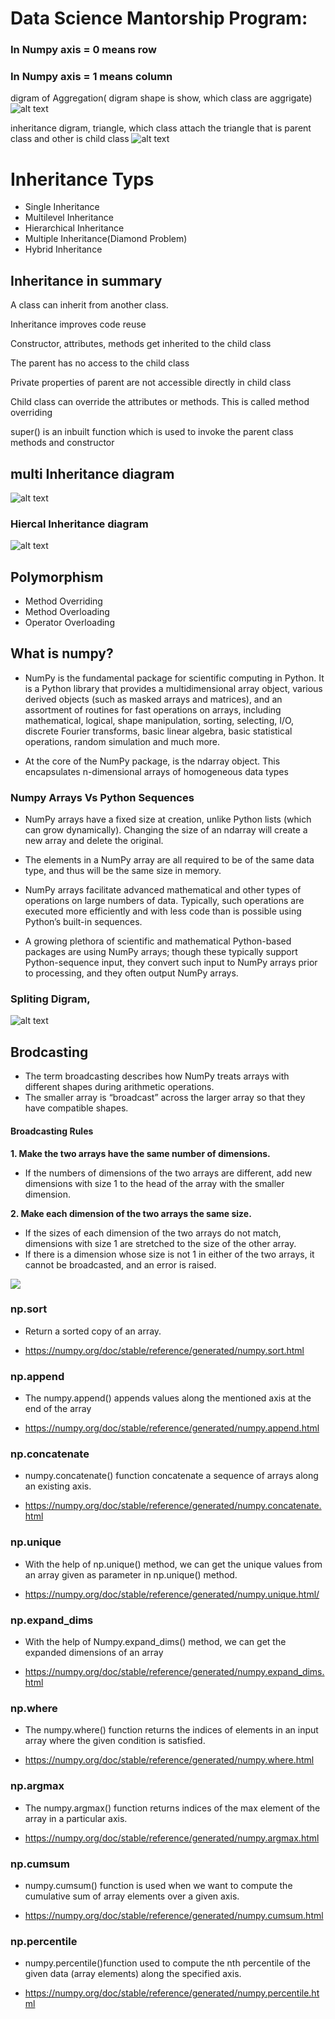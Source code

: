 # Data Science Mantorship Program:
### In Numpy axis = 0 means row 
### In Numpy axis = 1 means column 

digram of Aggregation( digram shape is show, which class are aggrigate)
![alt text](<Screenshot 2024-03-17 141313.png>)



inheritance digram, triangle, which class attach the triangle that is parent class and other is child class
![alt text](<Screenshot 2024-03-17 141742.png>)


# Inheritance Typs
* Single Inheritance
* Multilevel Inheritance
* Hierarchical Inheritance
* Multiple Inheritance(Diamond Problem)
* Hybrid Inheritance

## Inheritance in summary
A class can inherit from another class.

Inheritance improves code reuse

Constructor, attributes, methods get inherited to the child class

The parent has no access to the child class

Private properties of parent are not accessible directly in child class

Child class can override the attributes or methods. This is called method overriding

super() is an inbuilt function which is used to invoke the parent class methods and constructor

## multi Inheritance diagram
![alt text](<Screenshot 2024-03-18 120344.png>)

### Hiercal Inheritance diagram
![alt text](<Screenshot 2024-03-18 120838.png>)

## Polymorphism
* Method Overriding
* Method Overloading
* Operator Overloading


## What is numpy?
* NumPy is the fundamental package for scientific computing in Python. It is a Python library that provides a multidimensional array object, various derived objects (such as masked arrays and matrices), and an assortment of routines for fast operations on arrays, including mathematical, logical, shape manipulation, sorting, selecting, I/O, discrete Fourier transforms, basic linear algebra, basic statistical operations, random simulation and much more.

* At the core of the NumPy package, is the ndarray object. This encapsulates n-dimensional arrays of homogeneous data types


### Numpy Arrays Vs Python Sequences
* NumPy arrays have a fixed size at creation, unlike Python lists (which can grow dynamically). Changing the size of an ndarray will create a new array and delete the original.

* The elements in a NumPy array are all required to be of the same data type, and thus will be the same size in memory.

* NumPy arrays facilitate advanced mathematical and other types of operations on large numbers of data. Typically, such operations are executed more efficiently and with less code than is possible using Python’s built-in sequences.

* A growing plethora of scientific and mathematical Python-based packages are using NumPy arrays; though these typically support Python-sequence input, they convert such input to NumPy arrays prior to processing, and they often output NumPy arrays.





### Spliting Digram, 
![alt text](<Screenshot 2024-03-19 193045.png>)



## Brodcasting 
*  The term broadcasting describes how NumPy treats arrays with different shapes during arithmetic operations.
* The smaller array is “broadcast” across the larger array so that they have compatible shapes.

#### Broadcasting Rules

**1. Make the two arrays have the same number of dimensions.**<br>
- If the numbers of dimensions of the two arrays are different, add new dimensions with size 1 to the head of the array with the smaller dimension.<br>


**2. Make each dimension of the two arrays the same size.**<br>
- If the sizes of each dimension of the two arrays do not match, dimensions with size 1 are stretched to the size of the other array.
- If there is a dimension whose size is not 1 in either of the two arrays, it cannot be broadcasted, and an error is raised.

<img src = "https://jakevdp.github.io/PythonDataScienceHandbook/figures/02.05-broadcasting.png">


### np.sort
* Return a sorted copy of an array.

* https://numpy.org/doc/stable/reference/generated/numpy.sort.html

### np.append
* The numpy.append() appends values along the mentioned axis at the end of the array

* https://numpy.org/doc/stable/reference/generated/numpy.append.html

### np.concatenate
* numpy.concatenate() function concatenate a sequence of arrays along an existing axis.

* https://numpy.org/doc/stable/reference/generated/numpy.concatenate.html

### np.unique
* With the help of np.unique() method, we can get the unique values from an array given as     parameter in np.unique() method.

* https://numpy.org/doc/stable/reference/generated/numpy.unique.html/



### np.expand_dims
* With the help of Numpy.expand_dims() method, we can get the expanded dimensions of an array

* https://numpy.org/doc/stable/reference/generated/numpy.expand_dims.html

### np.where
* The numpy.where() function returns the indices of elements in an input array where the given condition is satisfied.

* https://numpy.org/doc/stable/reference/generated/numpy.where.html



### np.argmax
* The numpy.argmax() function returns indices of the max element of the array in a particular axis.

* https://numpy.org/doc/stable/reference/generated/numpy.argmax.html

### np.cumsum
* numpy.cumsum() function is used when we want to compute the cumulative sum of array elements over a given axis.

* https://numpy.org/doc/stable/reference/generated/numpy.cumsum.html


### np.percentile
* numpy.percentile()function used to compute the nth percentile of the given data (array elements) along the specified axis.

* https://numpy.org/doc/stable/reference/generated/numpy.percentile.html






































